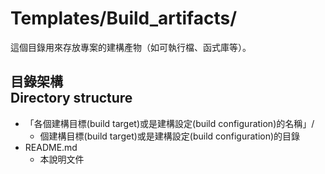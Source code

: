 # Templates/Build_artifacts/
這個目錄用來存放專案的建構產物（如可執行檔、函式庫等）。

## 目錄架構<br />Directory structure
* 「各個建構目標(build target)或是建構設定(build configuration)的名稱」/
    * 個建構目標(build target)或是建構設定(build configuration)的目錄
* README.md
    * 本說明文件